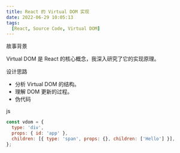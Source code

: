 ```yaml
---
title: React 的 Virtual DOM 实现
date: 2022-06-29 10:05:13
tags:
  [React, Source Code, Virtual DOM]  
---
```

故事背景

Virtual DOM 是 React 的核心概念，我深入研究了它的实现原理。

设计思路

- 分析 Virtual DOM 的结构。
- 理解 DOM 更新的过程。
- 伪代码

js

```js
const vdom = {
  type: 'div',
  props: { id: 'app' },
  children: [{ type: 'span', props: {}, children: ['Hello'] }],
};
``` 